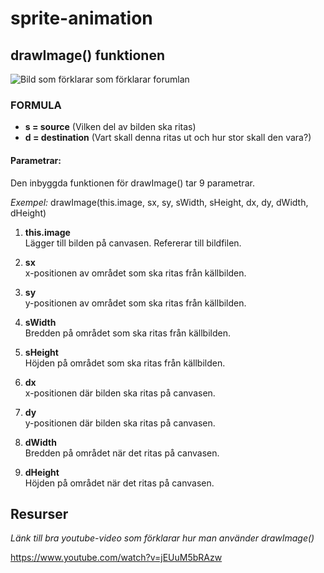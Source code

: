 # sprite-animation

## drawImage() funktionen

![Bild som förklarar som förklarar forumlan](https://media2.dev.to/dynamic/image/width=800%2Cheight=%2Cfit=scale-down%2Cgravity=auto%2Cformat=auto/https%3A%2F%2Fdev-to-uploads.s3.amazonaws.com%2Fuploads%2Farticles%2Fxokum3p9a7i4xh5enaya.png "En bild som förklarar")

### FORMULA

- **s = source** (Vilken del av bilden ska ritas)
- **d = destination** (Vart skall denna ritas ut och hur stor skall den vara?)

#### Parametrar:
Den inbyggda funktionen för drawImage() tar 9 parametrar.

*Exempel:*
drawImage(this.image, sx, sy, sWidth, sHeight, dx, dy, dWidth, dHeight)

1. **this.image**  
   Lägger till bilden på canvasen. Refererar till bildfilen.

2. **sx**  
   x-positionen av området som ska ritas från källbilden.

3. **sy**  
   y-positionen av området som ska ritas från källbilden.

4. **sWidth**  
   Bredden på området som ska ritas från källbilden.

5. **sHeight**  
   Höjden på området som ska ritas från källbilden.

6. **dx**  
   x-positionen där bilden ska ritas på canvasen.

7. **dy**  
   y-positionen där bilden ska ritas på canvasen.

8. **dWidth**  
   Bredden på området när det ritas på canvasen.

9. **dHeight**  
   Höjden på området när det ritas på canvasen.


## Resurser
*Länk till bra youtube-video som förklarar hur man använder drawImage()*

https://www.youtube.com/watch?v=jEUuM5bRAzw